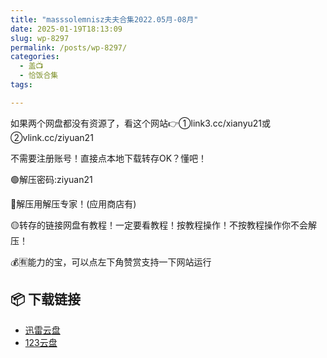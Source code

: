 ```yaml
---
title: "masssolemnisz夫夫合集2022.05月-08月"
date: 2025-01-19T18:13:09
slug: wp-8297
permalink: /posts/wp-8297/
categories:
  - 盖📺
  - 恰饭合集
tags:

---
```


如果两个网盘都没有资源了，看这个网站👉①link3.cc/xianyu21或②vlink.cc/ziyuan21

不需要注册账号！直接点本地下载转存OK？懂吧！

🟢解压密码:ziyuan21

🔵解压用解压专家！(应用商店有)

🟡转存的链接网盘有教程！一定要看教程！按教程操作！不按教程操作你不会解压！

💰🈶能力的宝，可以点左下角赞赏支持一下网站运行

## 📦 下载链接
- [迅雷云盘](https://blziyuan21.com/pay-download/8297?key=f9326f8b26&down_id=0)
- [123云盘](https://blziyuan21.com/pay-download/8297?key=f9326f8b26&down_id=1)

